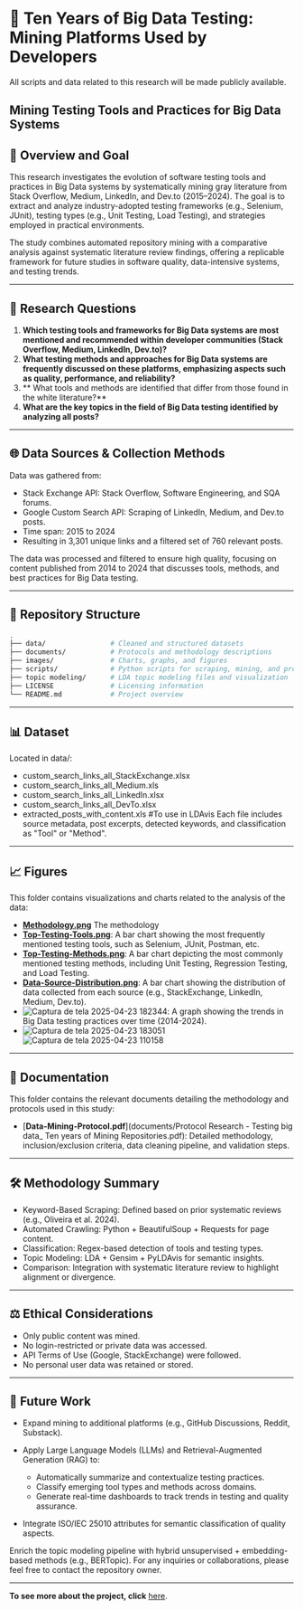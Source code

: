 # 🧪 Ten Years of Big Data Testing: Mining Platforms Used by Developers
All scripts and data related to this research will be made publicly available.
## Mining Testing Tools and Practices for Big Data Systems

## 📌 Overview and Goal
This research investigates the evolution of software testing tools and practices in Big Data systems by systematically mining gray literature from Stack Overflow, Medium, LinkedIn, and Dev.to (2015–2024). The goal is to extract and analyze industry-adopted testing frameworks (e.g., Selenium, JUnit), testing types (e.g., Unit Testing, Load Testing), and strategies employed in practical environments.

The study combines automated repository mining with a comparative analysis against systematic literature review findings, offering a replicable framework for future studies in software quality, data-intensive systems, and testing trends.

---

## 🧠 Research Questions
1. **Which testing tools and frameworks for Big Data systems are most mentioned and recommended within developer communities (Stack Overflow, Medium, LinkedIn, Dev.to)?**
2. **What testing methods and approaches for Big Data systems are frequently discussed on these platforms, emphasizing aspects such as quality, performance, and reliability?**
3. ** What tools and methods are identified that differ from those found in the white literature?**
4. **What are the key topics in the field of Big Data testing identified by analyzing all posts?**

---

## 🌐 Data Sources & Collection Methods
Data was gathered from:
   - Stack Exchange API: Stack Overflow, Software Engineering, and SQA forums.
   - Google Custom Search API: Scraping of LinkedIn, Medium, and Dev.to posts.
   - Time span: 2015 to 2024
   - Resulting in 3,301 unique links and a filtered set of 760 relevant posts.

The data was processed and filtered to ensure high quality, focusing on content published from 2014 to 2024 that discusses tools, methods, and best practices for Big Data testing.

---

## 📁 Repository Structure
```bash
.
├── data/                # Cleaned and structured datasets
├── documents/           # Protocols and methodology descriptions
├── images/              # Charts, graphs, and figures
├── scripts/             # Python scripts for scraping, mining, and processing
├── topic modeling/      # LDA topic modeling files and visualization
├── LICENSE              # Licensing information
└── README.md            # Project overview
```
---

## 📊 Dataset
Located in data/:
   - custom_search_links_all_StackExchange.xlsx
   - custom_search_links_all_Medium.xls
   - custom_search_links_all_LinkedIn.xlsx
   - custom_search_links_all_DevTo.xlsx
   - extracted_posts_with_content.xls  #To use in LDAvis
Each file includes source metadata, post excerpts, detected keywords, and classification as "Tool" or "Method".

---

## 📈 Figures
This folder contains visualizations and charts related to the analysis of the data:
- [**Methodology.png**](images/method-MSR.png) The methodology
- [**Top-Testing-Tools.png**](images/Frequency-Tools.png): A bar chart showing the most frequently mentioned testing tools, such as Selenium, JUnit, Postman, etc.
- [**Top-Testing-Methods.png**](images/Frequency-Methods.png):  A bar chart depicting the most commonly mentioned testing methods, including Unit Testing, Regression Testing, and Load Testing.
- [**Data-Source-Distribution.png**](images/Posts-Source.png):  A bar chart showing the distribution of data collected from each source (e.g., StackExchange, LinkedIn, Medium, Dev.to).
- ![Captura de tela 2025-04-23 182344](https://github.com/user-attachments/assets/c6794d03-7654-4d9e-a357-0f008e1e1a5d): A graph showing the trends in Big Data testing practices over time (2014-2024).
- ![Captura de tela 2025-04-23 183051](https://github.com/user-attachments/assets/da808d93-40dc-4a09-80f7-bdb90837e6fa)
![Captura de tela 2025-04-23 110158](https://github.com/user-attachments/assets/17eb9ced-13c4-4c70-9fb5-e698f6f84af0)


---

## 📜 Documentation
This folder contains the relevant documents detailing the methodology and protocols used in this study:
- [**Data-Mining-Protocol.pdf**](documents/Protocol Research - Testing big data_ Ten years of Mining Repositories.pdf): Detailed methodology, inclusion/exclusion criteria, data cleaning pipeline, and validation steps.

---

## 🛠️ Methodology Summary
- Keyword-Based Scraping: Defined based on prior systematic reviews (e.g., Oliveira et al. 2024).
- Automated Crawling: Python + BeautifulSoup + Requests for page content.
- Classification: Regex-based detection of tools and testing types.
- Topic Modeling: LDA + Gensim + PyLDAvis for semantic insights.
- Comparison: Integration with systematic literature review to highlight alignment or divergence.

---

## ⚖️ Ethical Considerations

- Only public content was mined.
- No login-restricted or private data was accessed.
- API Terms of Use (Google, StackExchange) were followed.
- No personal user data was retained or stored.

---

## 🚀 Future Work
- Expand mining to additional platforms (e.g., GitHub Discussions, Reddit, Substack).
- Apply Large Language Models (LLMs) and Retrieval-Augmented Generation (RAG) to:
   - Automatically summarize and contextualize testing practices.
   - Classify emerging tool types and methods across domains.
   - Generate real-time dashboards to track trends in testing and quality assurance.

- Integrate ISO/IEC 25010 attributes for semantic classification of quality aspects.

Enrich the topic modeling pipeline with hybrid unsupervised + embedding-based methods (e.g., BERTopic).
For any inquiries or collaborations, please feel free to contact the repository owner.

---

**To see more about the project, click** [here](https://github.com/Icaro0S/testing-tools-bigdata).
